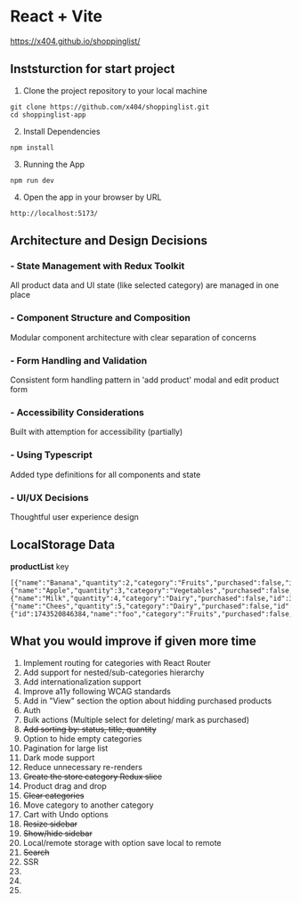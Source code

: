# React + Vite
https://x404.github.io/shoppinglist/

## Inststurction for start project
1. Clone the project repository to your local machine
```
git clone https://github.com/x404/shoppinglist.git
cd shoppinglist-app
```

2. Install Dependencies
```
npm install
```

3. Running the App
```
npm run dev
```

4. Open the app in your browser by URL
```
http://localhost:5173/
```

## Architecture and Design Decisions
### - State Management with Redux Toolkit
All product data and UI state (like selected category) are managed in one place

### - Component Structure and Composition
Modular component architecture with clear separation of concerns

### - Form Handling and Validation
Consistent form handling pattern in 'add product' modal and edit product form

### - Accessibility Considerations
Built with attemption for accessibility (partially)

### - Using Typescript
Added type definitions for all components and state

### - UI/UX Decisions
Thoughtful user experience design



## LocalStorage Data
**productList** key
```
[{"name":"Banana","quantity":2,"category":"Fruits","purchased":false,"id":1},{"name":"Apple","quantity":3,"category":"Vegetables","purchased":false,"id":2},{"name":"Milk","quantity":4,"category":"Dairy","purchased":false,"id":3},{"name":"Chees","quantity":5,"category":"Dairy","purchased":false,"id":4},{"id":1743520846384,"name":"foo","category":"Fruits","purchased":false,"quantity":1}]
```


## What you would improve if given more time
1. Implement routing for categories with React Router
2. Add support for nested/sub-categories hierarchy
3. Add internationalization support
4. Improve a11y following WCAG standards
5. Add in "View" section the option about hidding purchased products
6. Auth
7. Bulk actions (Multiple select for deleting/ mark as purchased)
8. ~~Add sorting by: status, title, quantity~~
9. Option to hide empty categories
10. Pagination for large list
12. Dark mode support
13. Reduce unnecessary re-renders
14. ~~Create the store category Redux slice~~
15. Product drag and drop
16. ~~Clear categories~~
17. Move category to another category
18. Cart with Undo options
19. ~~Resize sidebar~~
20. ~~Show/hide sidebar~~
21. Local/remote storage with option save local to remote
22. ~~Search~~
23. SSR
24. 
25. 
26. 
